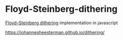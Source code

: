 # Floyd-Steinberg-dithering
[Floyd–Steinberg dithering](https://en.wikipedia.org/wiki/Floyd%E2%80%93Steinberg_dithering) implementation in javascript

<https://johannesheesterman.github.io/dithering/>
